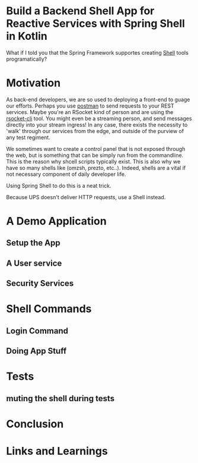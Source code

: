 # Build a Backend Shell App for Reactive Services with Spring Shell in Kotlin

What if I told you that the Spring Framework supportes creating [Shell](https://spring.io/projects/spring-shell) tools programatically? 

# Motivation

As back-end developers, we are so used to deploying a front-end to guage our efforts. Perhaps you use [postman](https://www.postman.com) to send requests to your REST services. Maybe you're an RSocket kind of person and are using the [rsocket-cli](https://github.com/rsocket/rsocket-cli) tool. You might even be a streaming person, and send messages directly into your stream ingress! In any case, there exists the necessity to 'walk' through our services from the edge, and outside of the purview of any test regiment.

We sometimes want to create a control panel that is not exposed through the web, but is something that can be simply run from the commandline.  This is the reason why shcell scripts typically exist. This is also why we have so many shells like (omzsh, prezto, etc..).  Indeed, shells are a vital if not necessary component of daily developer life.

Using Spring Shell to do this is a neat trick.


Because UPS doesn't deliver HTTP requests, use a Shell instead. 

# A Demo Application

## Setup the App

## A User service

## Security Services

# Shell Commands

## Login Command

## Doing App Stuff

# Tests

## muting the shell during tests

# Conclusion


# Links and Learnings

